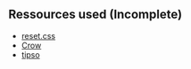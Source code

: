 ## Ressources used (Incomplete)
* [reset.css](http://meyerweb.com/eric/tools/css/reset/)
* [Crow](https://github.com/kkortes/crow)
* [tipso](https://github.com/object505/tipso)
